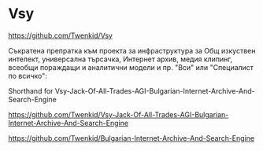 # Vsy

https://github.com/Twenkid/Vsy

Съкратена препратка към проекта за инфраструктура за Общ изкуствен интелект, универсална търсачка, Интернет архив, медия клипинг, всеобщи пораждащи и аналитични модели и пр. "Вси" или "Специалист по всичко":


Shorthand for Vsy-Jack-Of-All-Trades-AGI-Bulgarian-Internet-Archive-And-Search-Engine 

https://github.com/Twenkid/Vsy-Jack-Of-All-Trades-AGI-Bulgarian-Internet-Archive-And-Search-Engine 

https://github.com/Twenkid/Bulgarian-Internet-Archive-And-Search-Engine 
